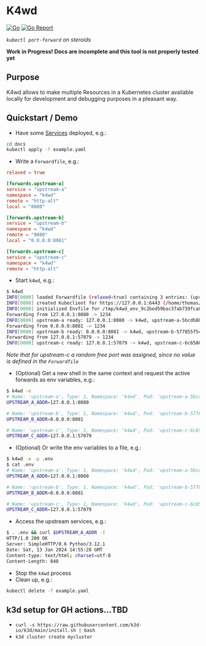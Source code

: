 # K4wd
[![Go](https://github.com/tmsmr/k4wd/actions/workflows/push.yml/badge.svg)](https://github.com/tmsmr/k4wd/actions/workflows/push.yml)
[![Go Report](https://goreportcard.com/badge/github.com/tmsmr/k4wd)](https://goreportcard.com/report/github.com/tmsmr/k4wd)

*`kubectl port-forward` on steroids*

**Work in Progress! Docs are incomplete and this tool is not properly tested yet**

## Purpose
K4wd allows to make multiple Resources in a Kubernetes cluster available locally for development and debugging purposes in a pleasant way.

## Quickstart / Demo
- Have some [Services](https://kubernetes.io/docs/concepts/services-networking/service/) deployed, e.g.:
```bash
cd docs
kubectl apply -f example.yaml
```
- Write a `Forwardfile`, e.g.:
```toml
relaxed = true

[forwards.upstream-a]
service = "upstream-a"
namespace = "k4wd"
remote = "http-alt"
local = "8080"

[forwards.upstream-b]
service = "upstream-b"
namespace = "k4wd"
remote = "8080"
local = "0.0.0.0:8081"

[forwards.upstream-c]
service = "upstream-c"
namespace = "k4wd"
remote = "http-alt"
```
- Start `k4wd`, e.g.:
```bash
$ k4wd
INFO[0000] loaded Forwardfile (relaxed=true) containing 3 entries: (upstream-b, upstream-c, upstream-a) 
INFO[0000] created Kubeclient for https://127.0.0.1:6443 (/home/thomas/.kube/config) 
INFO[0000] initialized Envfile for /tmp/k4wd_env_9c2bed59bac37ab739fca89c25e8cddfc25dd0568537c7c864751d3948962afb 
Forwarding from 127.0.0.1:8080 -> 1234
INFO[0000] upstream-a ready: 127.0.0.1:8080 -> k4wd, upstream-a-5bcdb8b947-m2f9z, 1234 
Forwarding from 0.0.0.0:8081 -> 1234
INFO[0000] upstream-b ready: 0.0.0.0:8081 -> k4wd, upstream-b-577855f5c7-frwjm, 1234 
Forwarding from 127.0.0.1:57079 -> 1234
INFO[0000] upstream-c ready: 127.0.0.1:57079 -> k4wd, upstream-c-6c658678ff-w6cf2, 1234 
```
*Note that for upstream-c a random free port was assigned, since no value is defined in the `Forwardfile`*
- (Optional) Get a new shell in the same context and request the active forwards as env variables, e.g.:
```bash
$ k4wd -e
# Name: 'upstream-a', Type: 1, Namespace: 'k4wd', Pod: 'upstream-a-5bcdb8b947-m2f9z', Service: 'upstream-a', Remote: 'http-alt', Local: '8080', LocalAddr: '127.0.0.1', LocalPort: 8080, TargetPort: 1234, Active: true
UPSTREAM_A_ADDR=127.0.0.1:8080

# Name: 'upstream-b', Type: 1, Namespace: 'k4wd', Pod: 'upstream-b-577855f5c7-frwjm', Service: 'upstream-b', Remote: '8080', Local: '0.0.0.0:8081', LocalAddr: '0.0.0.0', LocalPort: 8081, TargetPort: 1234, Active: true
UPSTREAM_B_ADDR=0.0.0.0:8081

# Name: 'upstream-c', Type: 1, Namespace: 'k4wd', Pod: 'upstream-c-6c658678ff-w6cf2', Service: 'upstream-c', Remote: 'http-alt', Local: '', LocalAddr: '127.0.0.1', LocalPort: 57079, TargetPort: 1234, Active: true
UPSTREAM_C_ADDR=127.0.0.1:57079
```
- (Optional) Or write the env variables to a file, e.g.:
```bash
$ k4wd -e -p .env
$ cat .env
# Name: 'upstream-a', Type: 1, Namespace: 'k4wd', Pod: 'upstream-a-5bcdb8b947-m2f9z', Service: 'upstream-a', Remote: 'http-alt', Local: '8080', LocalAddr: '127.0.0.1', LocalPort: 8080, TargetPort: 1234, Active: true
UPSTREAM_A_ADDR=127.0.0.1:8080

# Name: 'upstream-b', Type: 1, Namespace: 'k4wd', Pod: 'upstream-b-577855f5c7-frwjm', Service: 'upstream-b', Remote: '8080', Local: '0.0.0.0:8081', LocalAddr: '0.0.0.0', LocalPort: 8081, TargetPort: 1234, Active: true
UPSTREAM_B_ADDR=0.0.0.0:8081

# Name: 'upstream-c', Type: 1, Namespace: 'k4wd', Pod: 'upstream-c-6c658678ff-w6cf2', Service: 'upstream-c', Remote: 'http-alt', Local: '', LocalAddr: '127.0.0.1', LocalPort: 57079, TargetPort: 1234, Active: true
UPSTREAM_C_ADDR=127.0.0.1:57079
```
- Access the upstream services, e.g.:
```bash
$ . .env && curl $UPSTREAM_A_ADDR -I
HTTP/1.0 200 OK
Server: SimpleHTTP/0.6 Python/3.12.1
Date: Sat, 13 Jan 2024 14:55:28 GMT
Content-type: text/html; charset=utf-8
Content-Length: 840
```
- Stop the `k4wd` process
- Clean up, e.g.:
```bash
kubectl delete -f example.yaml
```

## k3d setup for GH actions...TBD
- `curl -s https://raw.githubusercontent.com/k3d-io/k3d/main/install.sh | bash`
- `k3d cluster create mycluster`
    